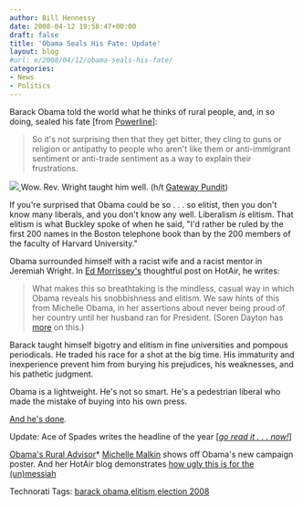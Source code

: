 ```yaml
---
author: Bill Hennessy
date: 2008-04-12 19:58:47+00:00
draft: false
title: 'Obama Seals His Fate: Update'
layout: blog
#url: e/2008/04/12/obama-seals-his-fate/
categories:
- News
- Politics
---
```


Barack Obama told the world what he thinks of rural people, and, in so doing, sealed his fate [from [Powerline](https://www.powerlineblog.com/archives2/2008/04/020274.php)]:

 

>   
> 
> So it's not surprising then that they get bitter, they cling to guns or religion or antipathy to people who aren't like them or anti-immigrant sentiment or anti-trade sentiment as a way to explain their frustrations.
> 
> 

 

[![](https://hennessysview.com/wp-content/uploads/2008/03/06obama-lg.jpg)
](https://hennessysview.com/wp-content/uploads/2008/03/06obama-lg.jpg)Wow. Rev. Wright taught him well. (h/t [Gateway Pundit](https://gatewaypundit.blogspot.com/2008/04/obamas-bible-thumpin-gun-humpin.html))

 

If you're surprised that Obama could be so . . . so elitist, then you don't know many liberals, and you don't know any well. Liberalism _is_ elitism. That elitism is what Buckley spoke of when he said, "I'd rather be ruled by the first 200 names in the Boston telephone book than by the 200 members of the faculty of Harvard University."

 

Obama surrounded himself with a racist wife and a racist mentor in Jeremiah Wright. In [Ed Morrissey's](https://hotair.com/archives/2008/04/11/this-is-why-rookies-shouldnt-run-for-president/) thoughtful post on HotAir, he writes:

 

>   
> 
> What makes this so breathtaking is the mindless, casual way in which Obama reveals his snobbishness and elitism. We saw hints of this from Michelle Obama, in her assertions about never being proud of her country until her husband ran for President. (Soren Dayton has [more](https://www.redstate.com/blogs/soren_dayton/2008/apr/11/barack_and_michelles_view_of_america) on this.)
> 
> 

 

Barack taught himself bigotry and elitism in fine universities and pompous periodicals. He traded his race for a shot at the big time. His immaturity and inexperience prevent him from burying his prejudices, his weaknesses, and his pathetic judgment.

 

Obama is a lightweight. He's not so smart. He's a pedestrian liberal who made the mistake of buying into his own press.

 

[And he's done](https://www.politico.com/news/stories/0408/9561.html).

 

Update: Ace of Spades writes the headline of the year [_[go read it . . . now!](https://ace.mu.nu/archives/259984.php)_]

 

[Obama's Rural Advisor](https://www.youtube.com/watch?v=txrikNFX-8E)*
[Michelle Malkin](https://michellemalkin.com/2008/04/11/photoshop-of-the-week-typical-liberal-snob/) shows off Obama's new campaign poster. And her HotAir blog demonstrates [how ugly this is for the (un)messiah](https://hotair.com/archives/2008/04/11/obama-on-small-town-voters-bitter-xenophobic-religious/)

 

Technorati Tags: [barack obama](https://technorati.com/tags/barack%20obama),[elitism](https://technorati.com/tags/elitism),[election 2008](https://technorati.com/tags/election%202008)

 

    

